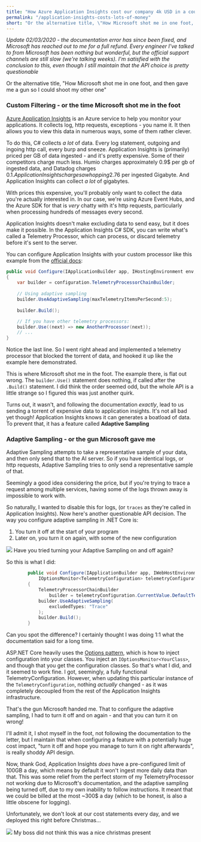 ```yaml
---
title: "How Azure Application Insights cost our company 4k USD in a couple of weeks"
permalink: "/application-insights-costs-lots-of-money"
short: "Or the alternative title, \"How Microsoft shot me in one foot, and then gave me a gun so I could shoot my other one\""
---
```


*Update 02/03/2020 - the documentation error has since been fixed, and Microsoft has reached out to me for a full refund.
Every engineer I've talked to from Microsoft has been nothing but wonderful, but the official support channels are still slow (we're talking weeks).
I'm satisfied with the conclusion to this, even though I still maintain that the API choice is pretty questionable*


Or the alternative title, "How Microsoft shot me in one foot, and then gave me a gun so I could shoot my other one"

### Custom Filtering - or the time Microsoft shot me in the foot
[Azure Application Insights](https://docs.microsoft.com/en-us/azure/azure-monitor/app/app-insights-overview) is an Azure service to help you monitor your applications. It collects log, http requests, exceptions - you name it. It then allows you to view this data in numerous ways, some of them rather clever.

To do this, C# collects *a lot* of data. Every log statement, outgoing and ingoing http call, every burp and sneeze. Application Insights is (primarily) priced per GB of data ingested - and it's pretty expensive. Some of their competitors charge much less. Humio charges approximately 0.9$ per gb of ingested data, and Datadog charges 0.1$. Application Insights charges a whopping 2.76$ per ingested Gigabyte. And Application Insights can collect *a lot* of gigabytes.

With prices this expensive, you'll probably only want to collect the data you're actually interested in. In our case, we're using Azure Event Hubs, and the Azure SDK for that is *very* chatty with it's http requests, particularly when processing hundreds of messages every second.

Application Insights doesn't make excluding data to send easy, but it does make it possible. In the Application Insights C# SDK, you can write what's called a Telemetry Processor, which can process, or discard telemetry before it's sent to the server.


You can configure Application Insights with your custom processor like this example from the [official docs](https://docs.microsoft.com/en-us/azure/azure-monitor/app/sampling#configure-sampling-settings):
```csharp
public void Configure(IApplicationBuilder app, IHostingEnvironment env, TelemetryConfiguration configuration)
{
    var builder = configuration.TelemetryProcessorChainBuilder;
    
    // Using adaptive sampling
    builder.UseAdaptiveSampling(maxTelemetryItemsPerSecond:5);
    
    builder.Build();

    // If you have other telemetry processors:
    builder.Use((next) => new AnotherProcessor(next));
    // ...
}
```
Notice the last line. So I went right ahead and implemented a telemetry processor that blocked the torrent of data, and hooked it up like the example here demonstrated.


This is where Microsoft shot me in the foot. The example there, is flat out wrong. The `builder.Use()` statement does nothing, if called after the `.Build()` statement. I did think the order seemed odd, but the whole API is a little strange so I figured this was just another quirk.

Turns out, it wasn't, and following the documentation *exactly*, lead to us sending a torrent of expensive data to application insights. It's not all bad yet though! Application Insights knows it can generates a boatload of data. To prevent that, it has a feature called **Adaptive Sampling**

### Adaptive Sampling - or the gun Microsoft gave me
Adaptive Sampling attempts to take a representative sample of your data, and then only send that to the AI server. So if you have identical logs, or http requests, Adaptive Sampling tries to only send a representative sample of that. 

Seemingly a good idea considering the price, but if you're trying to trace a request among multiple services,
having some of the logs thrown away is impossible to work with.

So naturally, I wanted to disable this for logs, (or `traces` as they're called in Application Insights). Now here's another questionable API decision. The way you configure adaptive sampling in .NET Core is:

1. You turn it off at the start of your program
2. Later on, you turn it on again, with some of the new configuration 


<div class="img-div-skyscraper">
<img src="{{site.url}}/assets/img/application-insights-doc.png"/>
Have you tried turning your Adaptive Sampling on and off again?
</div>

So this is what I did:

```csharp
        public void Configure(IApplicationBuilder app, IWebHostEnvironment env,
            IOptionsMonitor<TelemetryConfiguration> telemetryConfiguration)
        {
            TelemetryProcessorChainBuilder
                builder = telemetryConfiguration.CurrentValue.DefaultTelemetrySink.TelemetryProcessorChainBuilder;
            builder.UseAdaptiveSampling(
                excludedTypes: "Trace"
            );
            builder.Build();
        }
```

Can you spot the difference? I certainly thought I was doing 1:1 what the documentation said for a long time.

ASP.NET Core heavily uses the [Options pattern](https://docs.microsoft.com/en-us/aspnet/core/fundamentals/configuration/options?view=aspnetcore-3.1), which is how to inject configuration into your classes. You inject an `IOptionsMonitor<YourClass>`, and though that you get the configuration classes. So that's what I did, and it seemed to work fine. I got, seemingly, a fully functional TelemetryConfiguration. However, when updating this particular instance of the `TelemetryConfiguration`, nothing *actually* changed - as it was completely decoupled from the rest of the Application Insights infrastructure.


That's the gun Microsoft handed me. That to configure the adaptive sampling, I had to turn it off and on again - and that you can turn it on wrong!
 
I'll admit it, I shot myself in the foot, not following the documentation to the letter, but I maintain that when configuring a feature with a potentially huge cost impact, "turn it off and hope you manage to turn it on right afterwards", is really shoddy API design. 

Now, thank God, Application Insights *does* have a pre-configured limit of 100GB a day, which means by default it won't ingest more daily data than that. This was some relief from the perfect storm of my TelemetryProcessor not working due to Microsoft's documentation, and the adaptive sampling being turned off, due to my own inability to follow instructions. It meant that we could be billed at the most ~300$ a day (which to be honest, is also a little obscene for logging).  

Unfortunately, we don't look at our cost statements every day, and we deployed this right before Christmas...

<div class="img-div">
<img src="{{site.url}}/assets/img/ai-cost-analysis.png"/>
My boss did not think this was a nice christmas present
</div>
